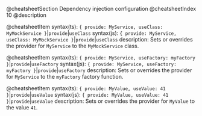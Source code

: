 @cheatsheetSection
Dependency injection configuration
@cheatsheetIndex 10
@description

@cheatsheetItem
syntax(ts):
`{ provide: MyService, useClass: MyMockService }`|`provide`|`useClass`
syntax(js):
`{ provide: MyService, useClass: MyMockService }`|`provide`|`useClass`
description:
Sets or overrides the provider for `MyService` to the `MyMockService` class.


@cheatsheetItem
syntax(ts):
`{ provide: MyService, useFactory: myFactory }`|`provide`|`useFactory`
syntax(js):
`{ provide: MyService, useFactory: myFactory }`|`provide`|`useFactory`
description:
Sets or overrides the provider for `MyService` to the `myFactory` factory function.


@cheatsheetItem
syntax(ts):
`{ provide: MyValue, useValue: 41 }`|`provide`|`useValue`
syntax(js):
`{ provide: MyValue, useValue: 41 }`|`provide`|`useValue`
description:
Sets or overrides the provider for `MyValue` to the value `41`.
